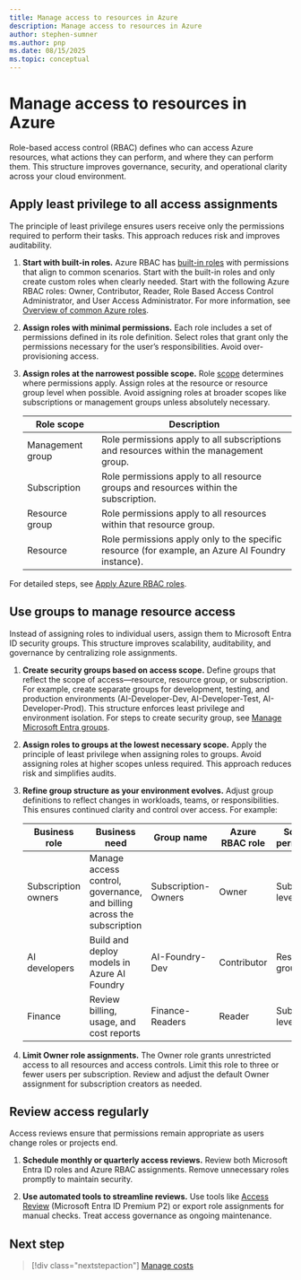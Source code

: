 ```yaml
---
title: Manage access to resources in Azure
description: Manage access to resources in Azure
author: stephen-sumner
ms.author: pnp
ms.date: 08/15/2025
ms.topic: conceptual
---
```


# Manage access to resources in Azure

Role-based access control (RBAC) defines who can access Azure resources, what actions they can perform, and where they can perform them. This structure improves governance, security, and operational clarity across your cloud environment.

## Apply least privilege to all access assignments

The principle of least privilege ensures users receive only the permissions required to perform their tasks. This approach reduces risk and improves auditability.

1. **Start with built-in roles.** Azure RBAC has [built-in roles](/azure/role-based-access-control/built-in-roles) with permissions that align to common scenarios. Start with the built-in roles and only create custom roles when clearly needed. Start with the following Azure RBAC roles: Owner, Contributor, Reader, Role Based Access Control Administrator, and User Access Administrator. For more information, see [Overview of common Azure roles](/azure/role-based-access-control/rbac-and-directory-admin-roles#azure-roles).

2. **Assign roles with minimal permissions.** Each role includes a set of permissions defined in its role definition. Select roles that grant only the permissions necessary for the user’s responsibilities. Avoid over-provisioning access.

3. **Assign roles at the narrowest possible scope.** Role [scope](/azure/role-based-access-control/scope-overview) determines where permissions apply. Assign roles at the resource or resource group level when possible. Avoid assigning roles at broader scopes like subscriptions or management groups unless absolutely necessary.

    | Role scope           | Description                                                                 |
    |------------------|-----------------------------------------------------------------------------|
    | Management group | Role permissions apply to all subscriptions and resources within the management group. |
    | Subscription     | Role permissions apply to all resource groups and resources within the subscription. |
    | Resource group   | Role permissions apply to all resources within that resource group.        |
    | Resource         | Role permissions apply only to the specific resource (for example, an Azure AI Foundry instance). |

For detailed steps, see [Apply Azure RBAC roles](/azure/role-based-access-control/role-assignments-portal).

## Use groups to manage resource access

Instead of assigning roles to individual users, assign them to Microsoft Entra ID security groups. This structure improves scalability, auditability, and governance by centralizing role assignments.

1. **Create security groups based on access scope.** Define groups that reflect the scope of access—resource, resource group, or subscription. For example, create separate groups for development, testing, and production environments (AI-Developer-Dev, AI-Developer-Test, AI-Developer-Prod). This structure enforces least privilege and environment isolation. For steps to create security group, see [Manage Microsoft Entra groups](/entra/fundamentals/how-to-manage-groups).

2. **Assign roles to groups at the lowest necessary scope.** Apply the principle of least privilege when assigning roles to groups. Avoid assigning roles at higher scopes unless required. This approach reduces risk and simplifies audits.

3. **Refine group structure as your environment evolves.** Adjust group definitions to reflect changes in workloads, teams, or responsibilities. This ensures continued clarity and control over access. For example:

    | Business role          | Business need                                                      | Group name         | Azure RBAC role | Scope of permissions       |
    |-------------------|------------------------------------------------------------------|--------------------|-----------------|----------------------------|
    | Subscription owners | Manage access control, governance, and billing across the subscription | Subscription-Owners | Owner           | Subscription level         |
    | AI developers         | Build and deploy models in Azure AI Foundry                          | AI-Foundry-Dev     | Contributor      | Resource group level       |
    | Finance            | Review billing, usage, and cost reports                                 | Finance-Readers    | Reader           | Subscription level         |

4. **Limit Owner role assignments.** The Owner role grants unrestricted access to all resources and access controls. Limit this role to three or fewer users per subscription. Review and adjust the default Owner assignment for subscription creators as needed.

## Review access regularly

Access reviews ensure that permissions remain appropriate as users change roles or projects end.

1. **Schedule monthly or quarterly access reviews.** Review both Microsoft Entra ID roles and Azure RBAC assignments. Remove unnecessary roles promptly to maintain security.

2. **Use automated tools to streamline reviews.** Use tools like [Access Review](/entra/id-governance/access-reviews-overview) (Microsoft Entra ID Premium P2) or export role assignments for manual checks. Treat access governance as ongoing maintenance.

## Next step

> [!div class="nextstepaction"]
> [Manage costs](./manage-costs.md)